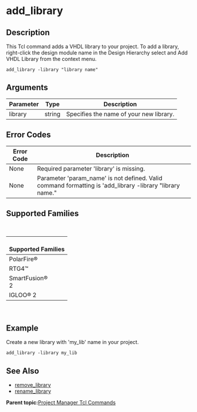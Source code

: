 # add\_library

## Description

This Tcl command adds a VHDL library to your project. To add a library, right-click the design module name in the Design Hierarchy select and Add VHDL Library from the context menu.

```
add_library -library "library name"
```

## Arguments

|Parameter|Type|Description|
|---------|----|-----------|
|library|string|Specifies the name of your new library.|

## Error Codes

|Error Code|Description|
|----------|-----------|
|None|Required parameter 'library' is missing.|
|None|Parameter 'param\_name' is not defined. Valid command formatting is 'add\_library -library "library name."|

## Supported Families

<br />

|<br /> Supported Families<br />|
|-----------------------------------------------------------|
|PolarFire®|
|RTG4™|
|SmartFusion®<br /> 2|
|IGLOO® 2|

<br />

## Example

Create a new library with 'my\_lib' name in your project.

```
add_library -library my_lib
```

## See Also

-   [remove\_library](GUID-E91A013A-E5C7-43F1-A83E-C56C7120BD61.md)
-   [rename\_library](GUID-E575534B-51D2-4B52-9EEC-6B97EEADDA17.md)

**Parent topic:**[Project Manager Tcl Commands](GUID-CE445F8D-419D-434B-9288-A0005F280E89.md)

